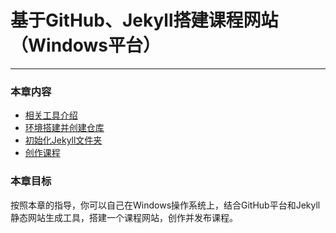 # 基于GitHub、Jekyll搭建课程网站（Windows平台）
---

### 本章内容

* [相关工具介绍](introduce.md)
* [环境搭建并创建仓库](environment.md)
* [初始化Jekyll文件夹](init.md)
* [创作课程](course.md)

### 本章目标
按照本章的指导，你可以自己在Windows操作系统上，结合GitHub平台和Jekyll静态网站生成工具，搭建一个课程网站，创作并发布课程。